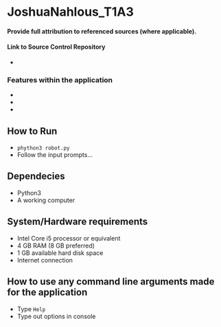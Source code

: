 # JoshuaNahlous_T1A3



#### Provide full attribution to referenced sources (where applicable).


#### Link to Source Control Repository
* 




### Features within the application
* 


* 


* 


## How to Run
* `phython3 robot.py`
* Follow the input prompts...


## Dependecies
* Python3
* A working computer

## System/Hardware requirements 
* Intel Core i5 processor or equivalent
* 4 GB RAM (8 GB preferred)
* 1 GB available hard disk space
* Internet connection

## How to use any command line arguments made for the application
* Type `Help`
* Type out options in console



